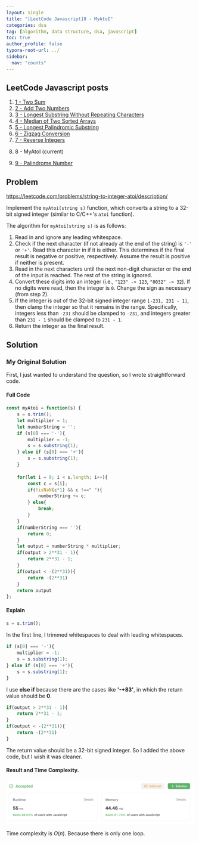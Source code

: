 ```yaml
---
layout: single
title: "[LeetCode Javascript]8 - MyAtoI"
categories: dsa
tag: [algorithm, data structure, dsa, javascript]
toc: true
author_profile: false
typora-root-url: ../
sidebar:
  nav: "counts"
---
```


<nav class="cods"><h2>LeetCode Javascript posts</h2><ol><li><a href="/dsa/LeetCode_Javascript~1_-_Two_Sum">1 - Two Sum</a></li><li><a href="/dsa/LeetCode_Javascript~2_-_Add_Two_Numbers">2 - Add Two Numbers</a></li><li><a href="/dsa/LeetCode_Javascript~3_-_Longest_Substring_Without_Repeating_Characters">3 - Longest Substring Without Repeating Characters</a></li><li><a href="/dsa/LeetCode_Javascript~4_-_Median_of_Two_Sorted_Arrays">4 - Median of Two Sorted Arrays</a></li><li><a href="/dsa/LeetCode_Javascript~5_-_Longest_Palindromic_Substring">5 - Longest Palindromic Substring</a></li><li><a href="/dsa/LeetCode_Javascript~6_-_Zigzag_Conversion">6 - Zigzag Conversion</a></li><li><a href="/dsa/LeetCode_Javascript~7_-_Reverse_Integers">7 - Reverse Integers</a></li><li><p>8 - MyAtoI (current)</p></li><li><a href="/dsa/LeetCode_Javascript~9_-_Palindrome_Number">9 - Palindrome Number</a></li></ol></nav>


## Problem

https://leetcode.com/problems/string-to-integer-atoi/description/

Implement the `myAtoi(string s)` function, which converts a string to a 32-bit signed integer (similar to C/C++'s `atoi` function).

The algorithm for `myAtoi(string s)` is as follows:

1. Read in and ignore any leading whitespace.
2. Check if the next character (if not already at the end of the string) is `'-'` or `'+'`. Read this character in if it is either. This determines if the final result is negative or positive, respectively. Assume the result is positive if neither is present.
3. Read in the next characters until the next non-digit character or the end of the input is reached. The rest of the string is ignored.
4. Convert these digits into an integer (i.e., `"123" -> 123`, `"0032" -> 32`). If no digits were read, then the integer is `0`. Change the sign as necessary (from step 2).
5. If the integer is out of the 32-bit signed integer range `[-231, 231 - 1]`, then clamp the integer so that it remains in the range. Specifically, integers less than `-231` should be clamped to `-231`, and integers greater than `231 - 1` should be clamped to `231 - 1`.
6. Return the integer as the final result.

## Solution

### My Original Solution 

First, I just wanted to understand the question, so I wrote straightforward code.

#### Full Code

```javascript
const myAtoi = function(s) {
    s = s.trim();
    let multiplier = 1;
    let numberString = '';
    if (s[0] === '-'){
        multiplier = -1;
        s = s.substring(1);
    } else if (s[0] === '+'){
        s = s.substring(1);
    }
    
    for(let i = 0; i < s.length; i++){
        const c = s[i];
        if(!isNaN(c*1) && c !==" "){
            numberString += c;
        } else{
            break;
        }
    }
    if(numberString === ''){
        return 0;
    }
    let output = numberString * multiplier;
    if(output > 2**31 - 1){
        return 2**31 - 1;
    }
    if(output < -(2**31)){
        return -(2**31)
    }
    return output
};
```

#### Explain

```javascript
s = s.trim();
```

In the first line, I trimmed whitespaces to deal with leading whitespaces.

```javascript
if (s[0] === '-'){
    multiplier = -1;
    s = s.substring(1);
} else if (s[0] === '+'){
    s = s.substring(1);
}
```

I use **else if** because there are the cases like **'-+83'**, in which the return value should be **0**.

```javascript
if(output > 2**31 - 1){
    return 2**31 - 1;
}
if(output < -(2**31)){
    return -(2**31)
}
```

The return value should be a 32-bit signed integer. So I added the above code, but I wish it was cleaner.

#### Result and Time Complexity.

![image-20230808003730830](/images/typora/image-20230808003730830.png)

Time complexity is $O(n)$. Because there is only one loop.
